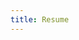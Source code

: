 ```yaml
---
title: Resume
---
```

<a href="https://drive.google.com/file/d/15aAiet9T5sEu-QsFLxVqD4UEKQa7MIEF/view?usp=sharing" ></a>

